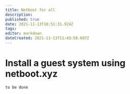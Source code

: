 ```yaml
---
title: Netboot for all
description: 
published: true
date: 2021-11-13T16:51:31.924Z
tags: 
editor: markdown
dateCreated: 2021-11-13T11:43:58.697Z
---
```


# Install a guest system using netboot.xyz

`to be done`